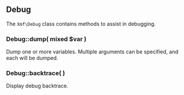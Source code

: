 ## Debug

The `Xmf\Debug` class contains methods to assist in debugging.

### Debug::dump( mixed $var )
Dump one or more variables. Multiple arguments can be specified, and each will be dumped.

### Debug::backtrace( )
Display debug backtrace.
